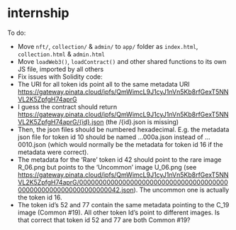 # internship

To do:

 * Move `nft/`, `collection/` & `admin/` to `app/` folder as `index.html`, `collection.html` & `admin.html`
 * Move `loadWeb3()`, `loadContract()` and other shared functions to its own JS file, imported by all others
 * Fix issues with Solidity code:
  * The URI for all token ids point all to the same metadata URI https://gateway.pinata.cloud/ipfs/QmWimcL9J1cyJ1nVn5Kb8rfGexT5NNVL2K5ZpfgH74aprG
  * I guess the contract should return https://gateway.pinata.cloud/ipfs/QmWimcL9J1cyJ1nVn5Kb8rfGexT5NNVL2K5ZpfgH74aprG/{id}.json (the /{id}.json is missing)
  * Then, the json files should be numbered hexadecimal. E.g. the metadata json file for token id 10 should be named …000a.json instead of …0010.json (which would normally be the metadata for token id 16 if the metadata were correct).
  * The metadata for the ‘Rare’ token id 42 should point to the rare image R_06.png but points to the ‘Uncommon’ image U_06.png (see https://gateway.pinata.cloud/ipfs/QmWimcL9J1cyJ1nVn5Kb8rfGexT5NNVL2K5ZpfgH74aprG/0000000000000000000000000000000000000000000000000000000000000042.json). The uncommon one is actually the token id 16.
  * The token id’s 52 and 77 contain the same metadata pointing to the C_19 image (Common #19). All other token Id’s point to different images. Is that correct that token id 52 and 77 are both Common #19?

